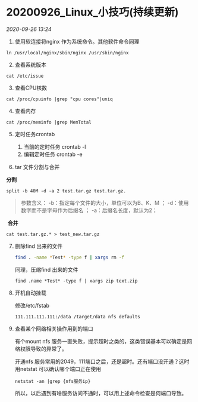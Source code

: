# 20200926_Linux_小技巧(持续更新)

_2020-09-26_ _13:24_ 

1. 使用软连接将nginx 作为系统命令。其他软件命令同理
```
ln /usr/local/nginx/sbin/nginx /usr/sbin/nginx
```

2. 查看系统版本

```
cat /etc/issue
```

3. 查看CPU核数
```
cat /proc/cpuinfo |grep "cpu cores"|uniq
```

4. 查看内存
```
cat /proc/meminfo |grep MemTotal
```

5. 定时任务crontab
    1. 当前的定时任务 crontab -l
    2. 编辑定时任务 crontab -e

6. tar 文件分割与合并  

  **分割**

```
split -b 40M -d -a 2 test.tar.gz test.tar.gz.
```
> 参数含义：
> -b：指定每个文件的大小，单位可以为B、K、M ；
> -d：使用数字而不是字母作为后缀名 ；
> -a：后缀名长度，默认为2；

​		**合并**

```
cat test.tar.gz.* > test_new.tar.gz
```

7. 删除find 出来的文件

   ```sh
   find . -name *Test* -type f | xargs rm -f
   ```

   同理，压缩find 出来的文件

   ```shell
   find .name *Test* -type f | xargs zip text.zip
   ```


8. 开机自动挂载

   修改/etc/fstab

   ```
   111.111.111.111:/data /target/data nfs defaults 
   ```
   
9. 查看某个网络相关操作用到的端口

   有个mount nfs 服务一直失败，提示超时之类的，这类错误基本可以确定是网络权限导致的异常了。

   开通nfs 服务常用的2049，111端口之后，还是超时。还有端口没开通？这时用netstat 可以确认哪个端口正在使用

   ```shell
   netstat -an |grep {nfs服务ip}
   ```

   所以，以后遇到有啥服务访问不通时，可以用上述命令检查是何端口导致。

